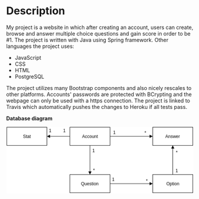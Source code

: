 # Description
My project is a website in which after creating an account, users can create, browse and answer multiple choice questions 
and gain score in order to be #1. The project is written with Java using Spring framework. Other languages the project uses:  
* JavaScript
* CSS 
* HTML
* PostgreSQL  

The project utilizes many Bootstrap components and also nicely rescales to other platforms. Accounts' passwords are protected with BCrypting and the webpage can only be used with a https connection. The project is linked to Travis which automatically pushes the changes to Heroku if all tests pass.  

**Database diagram**  

![Database diagram](/documentation/database_diagram.png)

